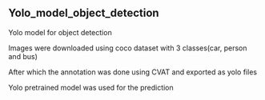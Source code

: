 ## Yolo_model_object_detection
Yolo model for object detection

Images were downloaded using coco dataset with 3 classes(car, person and bus)

After which the annotation was done using CVAT and exported as yolo files

Yolo pretrained model was used for the prediction
